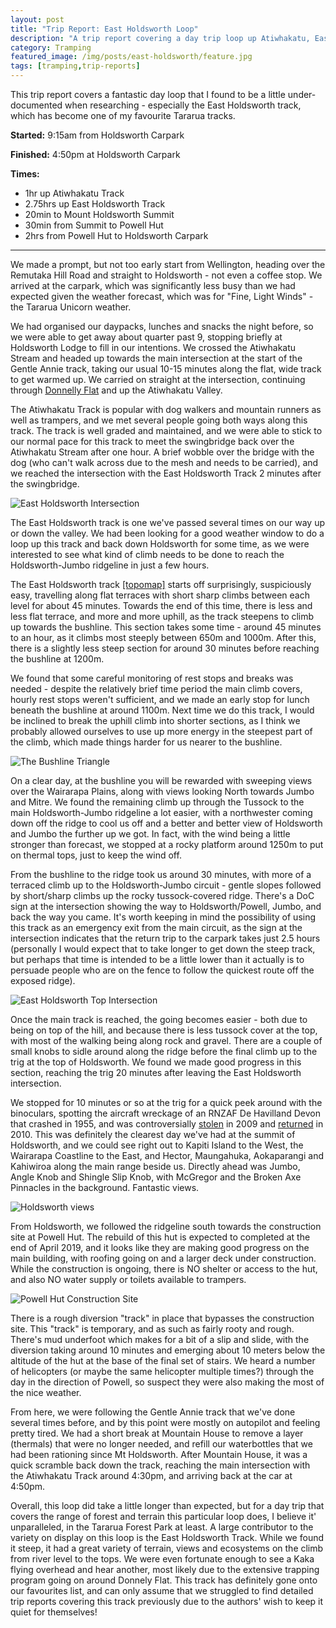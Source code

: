 ```yaml
---
layout: post
title: "Trip Report: East Holdsworth Loop"
description: "A trip report covering a day trip loop up Atiwhakatu, East Holdsworth, Mt Holdsworth, Holdsworth Carpark"
category: Tramping
featured_image: /img/posts/east-holdsworth/feature.jpg
tags: [tramping,trip-reports]
---
```


This trip report covers a fantastic day loop that I found to be a little under-documented when
researching - especially the East Holdsworth track, which has become one of my favourite Tararua
tracks.

**Started:** 9:15am from Holdsworth Carpark

**Finished:** 4:50pm at Holdsworth Carpark

**Times:** 

* 1hr up Atiwhakatu Track
* 2.75hrs up East Holdsworth Track
* 20min to Mount Holdsworth Summit
* 30min from Summit to Powell Hut
* 2hrs from Powell Hut to Holdsworth Carpark

---

We made a prompt, but not too early start from Wellington, heading over the Remutaka Hill Road and
straight to Holdsworth - not even a coffee stop. We arrived at the carpark, which was significantly
less busy than we had expected given the weather forecast, which was for "Fine, Light Winds" - the
Tararua Unicorn weather. 

We had organised our daypacks, lunches and snacks the night before, so we were able to get away
about quarter past 9, stopping briefly at Holdsworth Lodge to fill in our intentions. We crossed the
Atiwhakatu Stream and headed up towards the main intersection at the start of the Gentle Annie
track, taking our usual 10-15 minutes along the flat, wide track to get warmed up. We carried on
straight at the intersection, continuing through [Donnelly
Flat](https://www.joshmcarthur.com/tramping/2018/03/07/donnelly-flat-name-origin.html) and up the
Atiwhakatu Valley. 

The Atiwhakatu Track is popular with dog walkers and mountain runners as well as trampers, and we
met several people going both ways along this track. The track is well graded and maintained, and we
were able to stick to our normal pace for this track to meet the swingbridge back over the Atiwhakatu Stream after one hour. A brief wobble over the bridge with the dog (who can't walk across due to the mesh and needs to be carried), and we reached the intersection with the East Holdsworth Track 2 minutes after the swingbridge.

![East Holdsworth Intersection](/img/posts/east-holdsworth/intersection-bottom.jpg)

The East Holdsworth track is one we've passed several times on our way up or down the valley. We
had been looking for a good weather window to do a loop up this track and back down Holdsworth for
some time, as we were interested to see what kind of climb needs to be done to reach the
Holdsworth-Jumbo ridgeline in just a few hours. 

The East Holdsworth track <a
href="http://www.topomap.co.nz/NZTopoMap/trck129324/East-Holdsworth-Track/Wellington"
target="_blank">[topomap]</a> starts off surprisingly, suspiciously easy, travelling along flat terraces
with short sharp climbs between each level for about 45 minutes. Towards the end of this time, there is less and
less flat terrace, and more and more uphill, as the track steepens to climb up towards the bushline.
This section takes some time - around 45 minutes to an hour, as it climbs most steeply between 650m
and 1000m. After this, there is a slightly less steep section for around 30 minutes before reaching
the bushline at 1200m.

We found that some careful monitoring of rest stops and breaks was needed - despite the relatively brief 
time period the main climb covers, hourly rest stops weren't sufficient, and we made an 
early stop for lunch beneath the bushline at around 1100m. Next time we do this track, I would be
inclined to break the uphill climb into shorter sections, as I think we probably allowed ourselves
to use up more energy in the steepest part of the climb, which made things harder for us nearer to
the bushline. 

![The Bushline Triangle](/img/posts/east-holdsworth/bushline.jpg)

On a clear day, at the bushline you will be rewarded with sweeping views over the Wairarapa Plains,
along with views looking North towards Jumbo and Mitre. We found the remaining climb up through the
Tussock to the main Holdsworth-Jumbo ridgeline a lot easier, with a northwester coming down off the
ridge to cool us off and a better and better view of Holdsworth and Jumbo the further up we got. In
fact, with the wind being a little stronger than forecast, we stopped at a rocky platform around
1250m to put on thermal tops, just to keep the wind off. 

From the bushline to the ridge took us around 30 minutes, with more of a terraced climb up to the
Holdsworth-Jumbo circuit - gentle slopes followed by short/sharp climbs up the rocky tussock-covered
ridge. There's a DoC sign at the intersection showing the way to Holdsworth/Powell, Jumbo, and back the 
way you came. It's worth keeping in mind the possibility of using this track as an emergency exit
from the main circuit, as the sign at the intersection indicates that the return trip to the carpark
takes just 2.5 hours (personally I would expect that to take longer to get down the steep track, but
perhaps that time is intended to be a little lower than it actually is to persuade people who are on
the fence to follow the quickest route off the exposed ridge). 

![East Holdsworth Top Intersection](/img/posts/east-holdsworth/top-intersection.jpg)

Once the main track is reached, the going becomes easier - both due to being on top of the hill, and
because there is less tussock cover at the top, with most of the walking being along rock and
gravel. There are a couple of small knobs to sidle around along the ridge before the final climb up
to the trig at the top of Holdsworth. We found we made good progress in this section, reaching the
trig 20 minutes after leaving the East Holdsworth intersection. 

We stopped for 10 minutes or so at the trig for a quick peek around with the binoculars, spotting
the aircraft wreckage of an RNZAF De Havilland Devon that crashed in 1955, and was controversially
[stolen](http://www.stuff.co.nz/national/2032069/Historic-wreckage-removed-illegally) in 2009 and
[returned](http://www.stuff.co.nz/dominion-post/news/3228249/Plane-parts-returned-to-Tararua-crash-site)
in 2010. This was definitely the clearest day we've had at the summit of Holdsworth, and we could
see right out to Kapiti Island to the West, the Wairarapa Coastline to the East, and Hector,
Maungahuka, Aokaparangi and Kahiwiroa along the main range beside us. Directly ahead was Jumbo,
Angle Knob and Shingle Slip Knob, with McGregor and the Broken Axe Pinnacles in the background.
Fantastic views.

![Holdsworth views](/img/posts/east-holdsworth/holdsworth-views.jpg)

From Holdsworth, we followed the ridgeline south towards the construction site at Powell Hut. The
rebuild of this hut is expected to completed at the end of April 2019, and it looks like they are
making good progress on the main building, with roofing going on and a larger deck under
construction. While the construction is ongoing, there is NO shelter or access to the hut, and also
NO water supply or toilets available to trampers.

![Powell Hut Construction Site](/img/posts/east-holdsworth/powell-hut-site.jpg)

There is a rough diversion "track" in place that bypasses the construction site. This "track" is
temporary, and as such as fairly rooty and rough. There's mud underfoot which makes for a bit of a
slip and slide, with the diversion taking around 10 minutes and emerging about 10 meters below the
altitude of the hut at the base of the final set of stairs. We heard a number of helicopters (or
maybe the same helicopter multiple times?) through the day in the direction of Powell, so suspect
they were also making the most of the nice weather. 

From here, we were following the Gentle Annie track that we've done several times before, and by
this point were mostly on autopilot and feeling pretty tired. We had a short break at Mountain House
to remove a layer (thermals) that were no longer needed, and refill our waterbottles that we had
been rationing since Mt Holdsworth. After Mountain House, it was a quick scramble back down the
track, reaching the main intersection with the Atiwhakatu Track around 4:30pm, and arriving back at
the car at 4:50pm.

Overall, this loop did take a little longer than expected, but for a day trip that covers the range
of forest and terrain this particular loop does, I believe it' unparalleled, in the Tararua Forest
Park at least. A large contributor to the variety on display on this loop is the East Holdsworth
Track. While we found it steep, it had a great variety of terrain, views and ecosystems on the climb
from river level to the tops. We were even fortunate enough to see a Kaka flying overhead and hear
another, most likely due to the extensive trapping program going on around Donnely Flat. This track
has definitely gone onto our favourites list, and can only assume that we struggled to find detailed trip 
reports covering this track previously due to the authors' wish to keep it quiet for themselves!
